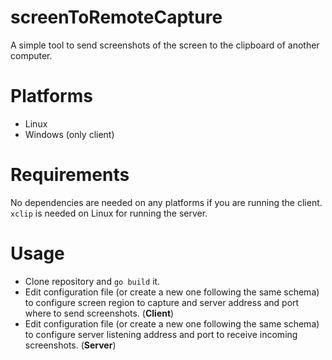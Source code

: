 # screenToRemoteCapture
A simple tool to send screenshots of the screen to the clipboard of another computer.

# Platforms
- Linux
- Windows (only client)

# Requirements
No dependencies are needed on any platforms if you are running the client.<br>
`xclip` is needed on Linux for running the server.

# Usage
- Clone repository and `go build` it.
- Edit configuration file (or create a new one following the same schema) to configure screen region to capture and server address and port where to send screenshots. (<b>Client</b>)
- Edit configuration file (or create a new one following the same schema) to configure server listening address and port to receive incoming screenshots. (<b>Server</b>)
